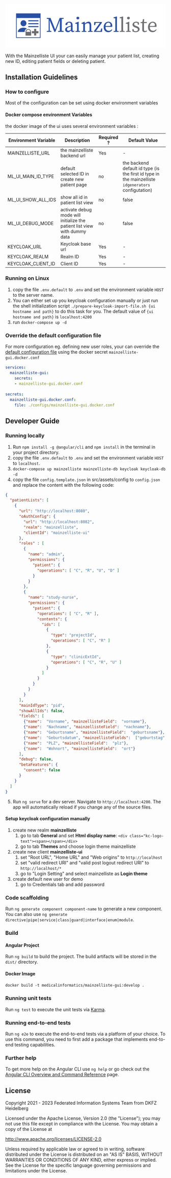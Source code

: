 ![Mainzelliste Logo](./src/assets/images/mainzelliste-logo-650.png)

With the Mainzelliste UI your can easily manage your patient list, creating new ID, editing patient fields or deleting patient.   

## Installation Guidelines
### How to configure
Most of the configuration can be set using docker environment variables
#### Docker compose environment Variables
the docker image of the ui uses several environment variables :

| Environment Variable | Description                                                               | Required ? | Default Value                                                                                       |
|----------------------|---------------------------------------------------------------------------|------------|-----------------------------------------------------------------------------------------------------|
| MAINZELLISTE_URL     | the mainzelliste backend url                                              | Yes        | -                                                                                                   |
| ML_UI_MAIN_ID_TYPE   | default selected ID in create new patient page                            | no         | the backend default id type (is the first id type in the mainzelliste `idgenerators` configutation) |
| ML_UI_SHOW_ALL_IDS   | show all id in patient list view                                          | no         | false                                                                                               |
| ML_UI_DEBUG_MODE     | activate debug mode will initialize the patient list view with dummy data | no         | false                                                                                               |
| KEYCLOAK_URL         | Keycloak base url                                                         | Yes        | -                                                                                                   |
| KEYCLOAK_REALM       | Realm ID                                                                  | Yes        | -                                                                                                   |
| KEYCLOAK_CLIENT_ID   | Client ID                                                                 | Yes        | -                                                                                                   |

### Running on Linux

1. copy the file `.env.default` to `.env` and set the environment variable `HOST` to the server name. 
2. You can either set up you keycloak configuration manually or just run the shell initialization script ``./prepare-keycloak-import-file.sh {ui hostname and path}`` to do this task for you. The default value of `{ui hostname and path}` is `localhost:4200`
3. run ``docker-compose up -d``

### Override the default configuration file
For more configuration eg. defining new user roles, your can override the [default configuration file](./src/assets/config/config.template.json) using the docker secret ``mainzelliste-gui.docker.conf``
```yaml
services: 
  mainzelliste-gui:
    secrets:
    - mainzelliste-gui.docker.conf
 
secrets:
  mainzelliste-gui.docker.conf:
    file: ./configs/mainzelliste-gui.docker.conf
```

## Developer Guide 

### Running locally

1. Run `npm install -g @angular/cli` and `npm install` in the terminal in your project directory.
2. copy the file `.env.default` to `.env` and set the environment variable `HOST` to `localhost`.
3. `docker-compose up mainzelliste mainzelliste-db keycloak keycloak-db -d`
4. copy the file `config.template.json` in src/assets/config to `config.json` and replace the content with the following code:
```json
{
  "patientLists": [
    {
      "url": "http://localhost:8080",
      "oAuthConfig": {
        "url": "http://localhost:8082",
        "realm": "mainzelliste",
        "clientId": "mainzelliste-ui"
      },
      "roles" : [
        {
          "name": "admin",
          "permissions": {
            "patient": {
              "operations": [ "C", "R", "U", "D" ]
            }
          }
        },
        {
          "name": "study-nurse",
          "permissions": {
            "patient": {
              "operations": [ "C", "R" ],
              "contents": {
                "ids": [
                  {
                    "type": "projectId",
                    "operations": [ "C", "R" ]
                  },
                  {
                    "type": "clinicExtId",
                    "operations": [ "C", "R", "U" ]
                  }
                ]
              }
            }
          }
        }
      ],
      "mainIdType": "pid",
      "showAllIds": false,
      "fields": [
        {"name":  "Vorname", "mainzellisteField":  "vorname"},
        {"name":  "Nachname", "mainzellisteField":  "nachname"},
        {"name":  "Geburtsname", "mainzellisteField":  "geburtsname"},
        {"name":  "Geburtsdatum", "mainzellisteFields":  ["geburtstag", "geburtsmonat", "geburtsjahr"]},
        {"name":  "PLZ", "mainzellisteField":  "plz"},
        {"name":  "Wohnort", "mainzellisteField":  "ort"}
      ],
      "debug": false,
      "betaFeatures": {
        "consent": false
      }
    }
  ]
}
```
5. Run `ng serve` for a dev server. Navigate to `http://localhost:4200`. The app will automatically reload if you change any of the source files.

#### Setup keycloak configuration manually

1. create new realm **mainzelliste**
   1. go to tab **General** and set **Html display name**: `<div class="kc-logo-text"><span></span></div>`
   2. go to tab **Themes** and choose login theme mainzelliste
2. create new client **mainzelliste-ui**
   1. set "Root URL", "Home URL" and "Web origins" to `http://localhost`
   2. set "valid redirect URI" and "valid post logout redirect URI" to `http://localhost/*`
   3. go to "Login Setting" and select mainzelliste as **Login theme**
3. create default new user for demo
   1. go to Credentials tab and add password

### Code scaffolding

Run `ng generate component component-name` to generate a new component. You can also use `ng generate directive|pipe|service|class|guard|interface|enum|module`.

### Build

#### Angular Project

Run `ng build` to build the project. The build artifacts will be stored in the `dist/` directory.

#### Docker Image

``docker build -t medicalinformatics/mainzelliste-gui:develop .``

### Running unit tests

Run `ng test` to execute the unit tests via [Karma](https://karma-runner.github.io).

### Running end-to-end tests

Run `ng e2e` to execute the end-to-end tests via a platform of your choice. To use this command, you need to first add a package that implements end-to-end testing capabilities.

### Further help

To get more help on the Angular CLI use `ng help` or go check out the [Angular CLI Overview and Command Reference](https://angular.io/cli) page.

## License
Copyright 2021 - 2023 Federated Information Systems Team from DKFZ Heidelberg

Licensed under the Apache License, Version 2.0 (the "License"); you may not use this file except in compliance with the License. You may obtain a copy of the License at

http://www.apache.org/licenses/LICENSE-2.0

Unless required by applicable law or agreed to in writing, software distributed under the License is distributed on an "AS IS" BASIS, WITHOUT WARRANTIES OR CONDITIONS OF ANY KIND, either express or implied. See the License for the specific language governing permissions and limitations under the License.
